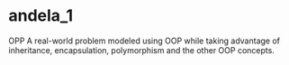 # andela_1
OPP
A real-world problem modeled using OOP while taking advantage of inheritance, encapsulation, polymorphism and the other OOP concepts.
